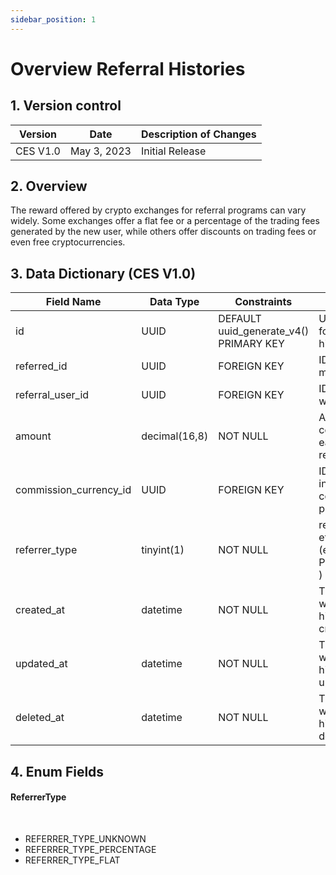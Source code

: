 ```yaml
---
sidebar_position: 1
---
```


# Overview Referral Histories

## 1. Version control

| Version  | Date        | Description of Changes |
| -------- | ----------- | ---------------------- |
| CES V1.0 | May 3, 2023 | Initial Release        |

## 2. Overview

The reward offered by crypto exchanges for referral programs can vary widely. Some exchanges offer a flat fee or a percentage of the trading fees generated by the new user, while others offer discounts on trading fees or even free cryptocurrencies.

## 3. Data Dictionary (CES V1.0)

| Field Name             | Data Type     | Constraints                            | Description                                                    |
| ---------------------- | ------------- | -------------------------------------- | -------------------------------------------------------------- |
| id                     | UUID          | DEFAULT uuid_generate_v4() PRIMARY KEY | Unique identifier for the referral history record              |
| referred_id            | UUID          | FOREIGN KEY                            | ID of the user who made the referral                           |
| referral_user_id       | UUID          | FOREIGN KEY                            | ID of the user who was referred                                |
| amount                 | decimal(16,8) | NOT NULL                               | Amount commission of earned for the referral                   |
| commission_currency_id | UUID          | FOREIGN KEY                            | ID of the currency in which the commission was paid            |
| referrer_type          | tinyint(1)    | NOT NULL                               | referrer_type of the eferral Histories (e.g. PERCENTAGE,FLAT ) |
| created_at             | datetime      | NOT NULL                               | Timestamp of when the referral history was created             |
| updated_at             | datetime      | NOT NULL                               | Timestamp of when the referral history was updated             |
| deleted_at             | datetime      | NOT NULL                               | Timestamp of when the referral history was deleted             |

## 4. Enum Fields

#### **ReferrerType**

&nbsp;

- REFERRER_TYPE_UNKNOWN
- REFERRER_TYPE_PERCENTAGE
- REFERRER_TYPE_FLAT

